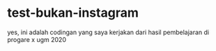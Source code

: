 # test-bukan-instagram

yes, ini adalah codingan yang saya kerjakan dari hasil pembelajaran di progare x ugm 2020
